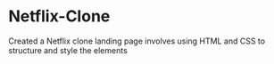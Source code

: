 # Netflix-Clone
Created a Netflix clone landing page involves using HTML and CSS to structure and style the elements
